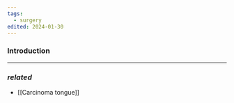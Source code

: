 ```yaml
---
tags:
  - surgery
edited: 2024-01-30
---
```

### Introduction


---
### *related*
- [[Carcinoma tongue]] 